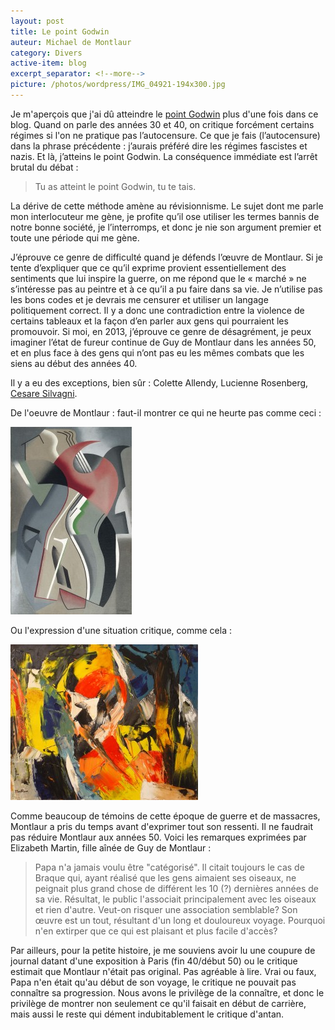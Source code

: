 ```yaml
---
layout: post
title: Le point Godwin
auteur: Michael de Montlaur
category: Divers
active-item: blog
excerpt_separator: <!--more-->
picture: /photos/wordpress/IMG_04921-194x300.jpg
---
```


Je m'aperçois que j'ai dû atteindre le <a href="http://fr.wiktionary.org/wiki/point_Godwin">point Godwin</a> plus d'une fois dans ce blog. Quand on parle des années 30 et 40, on critique forcément certains régimes si l'on ne pratique pas l’autocensure. Ce que je fais (l’autocensure) dans la phrase précédente : j’aurais préféré dire les régimes fascistes et nazis. Et là, j’atteins le point Godwin. La conséquence immédiate est l’arrêt brutal du débat :
> Tu as atteint le point Godwin, tu te tais.

La dérive de cette méthode amène au révisionnisme. Le sujet dont me parle mon interlocuteur me gène, je profite qu’il ose utiliser les termes bannis de notre bonne société, je l’interromps, et donc je nie son argument premier et toute une période qui me gène.

<!--more-->

J’éprouve ce genre de difficulté quand je défends l’œuvre de Montlaur. Si je tente d’expliquer que ce qu’il exprime provient essentiellement des sentiments que lui inspire la guerre, on me répond que le « marché » ne s’intéresse pas au peintre et à ce qu’il a pu faire dans sa vie. Je n’utilise pas les bons codes et je devrais me censurer et utiliser un langage politiquement correct. Il y a donc une contradiction entre la violence de certains tableaux et la façon d’en parler aux gens qui pourraient les promouvoir. Si moi, en 2013, j’éprouve ce genre de désagrément, je peux imaginer l’état de fureur continue de Guy de Montlaur dans les années 50, et en plus face à des gens qui n’ont pas eu les mêmes combats que les siens au début des années 40.

Il y a eu des exceptions, bien sûr : Colette Allendy, Lucienne Rosenberg, <a href="http://fr.wikipedia.org/wiki/Giulio_Cesare_Silvagni">Cesare Silvagni</a>.

De l'oeuvre de Montlaur : faut-il montrer ce qui ne heurte pas comme ceci :

<img src="/photos/wordpress/IMG_04921-194x300.jpg" alt="Chemin de fer - Mars 1950">

Ou l'expression d'une situation critique, comme cela :

<img src="/photos/wordpress/La-nuit-du-14-au-15-aout-300x249.jpg" alt="La nuit du 14 au 15 août - 1972">

Comme beaucoup de témoins de cette époque de guerre et de massacres, Montlaur a pris du temps avant d'exprimer tout son ressenti. Il ne faudrait pas réduire Montlaur aux années 50. Voici les remarques exprimées par Elizabeth Martin, fille aînée de Guy de Montlaur :

>Papa n'a jamais voulu être "catégorisé". Il citait toujours le cas de Braque qui, ayant réalisé que les gens aimaient ses oiseaux, ne peignait plus grand chose de différent les 10 (?) dernières années de sa vie. Résultat, le public l'associait principalement avec les oiseaux et rien d'autre. Veut-on risquer une association semblable? Son œuvre est un tout, résultant d'un long et douloureux voyage. Pourquoi n'en extirper que ce qui est plaisant et plus facile d'accès?
>
Par ailleurs, pour la petite histoire, je me souviens avoir lu une coupure de journal datant d'une exposition à Paris (fin 40/début 50) ou le critique estimait que Montlaur n'était pas original. Pas agréable à lire. Vrai ou faux, Papa n'en était qu'au début de son voyage, le critique ne pouvait pas connaître sa progression. Nous avons le privilège de la connaître, et donc le privilège de montrer non seulement ce qu'il faisait en début de carrière, mais aussi le reste qui dément indubitablement le critique d'antan.

